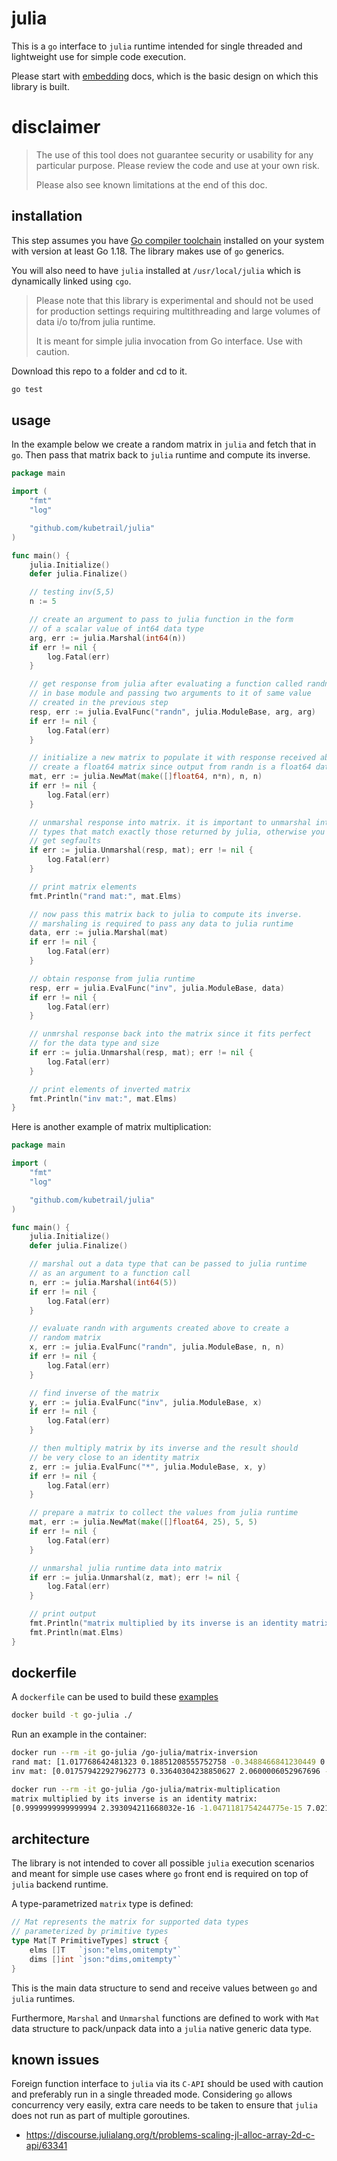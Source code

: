 # julia
This is a `go` interface to `julia` runtime intended for single threaded
and lightweight use for simple code execution.

Please start with [embedding](https://docs.julialang.org/en/v1/manual/embedding/)
docs, which is the basic design on which this library is built.

# disclaimer
> The use of this tool does not guarantee security or usability for any
> particular purpose. Please review the code and use at your own risk.
> 
> Please also see known limitations at the end of this doc.

## installation
This step assumes you have [Go compiler toolchain](https://go.dev/dl/)
installed on your system with version at least Go 1.18. The library
makes use of `go` generics.

You will also need to have `julia` installed at `/usr/local/julia` which
is dynamically linked using `cgo`.

> Please note that this library is experimental and should not be used for
> production settings requiring multithreading and large volumes of data i/o
> to/from julia runtime.
> 
> It is meant for simple julia invocation from Go interface. Use with caution.

Download this repo to a folder and cd to it.
```bash
go test
```

## usage
In the example below we create a random matrix in `julia` and fetch that in `go`.
Then pass that matrix back to `julia` runtime and compute its inverse.
```go
package main

import (
	"fmt"
	"log"

	"github.com/kubetrail/julia"
)

func main() {
	julia.Initialize()
	defer julia.Finalize()

	// testing inv(5,5)
	n := 5

	// create an argument to pass to julia function in the form
	// of a scalar value of int64 data type
	arg, err := julia.Marshal(int64(n))
	if err != nil {
		log.Fatal(err)
	}

	// get response from julia after evaluating a function called randn
	// in base module and passing two arguments to it of same value
	// created in the previous step
	resp, err := julia.EvalFunc("randn", julia.ModuleBase, arg, arg)
	if err != nil {
		log.Fatal(err)
	}

	// initialize a new matrix to populate it with response received above.
	// create a float64 matrix since output from randn is a float64 data type
	mat, err := julia.NewMat(make([]float64, n*n), n, n)
	if err != nil {
		log.Fatal(err)
	}

	// unmarshal response into matrix. it is important to unmarshal into
	// types that match exactly those returned by julia, otherwise you will
	// get segfaults
	if err := julia.Unmarshal(resp, mat); err != nil {
		log.Fatal(err)
	}

	// print matrix elements
	fmt.Println("rand mat:", mat.Elms)

	// now pass this matrix back to julia to compute its inverse.
	// marshaling is required to pass any data to julia runtime
	data, err := julia.Marshal(mat)
	if err != nil {
		log.Fatal(err)
	}

	// obtain response from julia runtime
	resp, err = julia.EvalFunc("inv", julia.ModuleBase, data)
	if err != nil {
		log.Fatal(err)
	}

	// unmrshal response back into the matrix since it fits perfect
	// for the data type and size
	if err := julia.Unmarshal(resp, mat); err != nil {
		log.Fatal(err)
	}

	// print elements of inverted matrix
	fmt.Println("inv mat:", mat.Elms)
}
```

Here is another example of matrix multiplication:
```go
package main

import (
	"fmt"
	"log"

	"github.com/kubetrail/julia"
)

func main() {
	julia.Initialize()
	defer julia.Finalize()

	// marshal out a data type that can be passed to julia runtime
	// as an argument to a function call
	n, err := julia.Marshal(int64(5))
	if err != nil {
		log.Fatal(err)
	}

	// evaluate randn with arguments created above to create a
	// random matrix
	x, err := julia.EvalFunc("randn", julia.ModuleBase, n, n)
	if err != nil {
		log.Fatal(err)
	}

	// find inverse of the matrix
	y, err := julia.EvalFunc("inv", julia.ModuleBase, x)
	if err != nil {
		log.Fatal(err)
	}

	// then multiply matrix by its inverse and the result should
	// be very close to an identity matrix
	z, err := julia.EvalFunc("*", julia.ModuleBase, x, y)
	if err != nil {
		log.Fatal(err)
	}

	// prepare a matrix to collect the values from julia runtime
	mat, err := julia.NewMat(make([]float64, 25), 5, 5)
	if err != nil {
		log.Fatal(err)
	}

	// unmarshal julia runtime data into matrix
	if err := julia.Unmarshal(z, mat); err != nil {
		log.Fatal(err)
	}

	// print output
	fmt.Println("matrix multiplied by its inverse is an identity matrix:")
	fmt.Println(mat.Elms)
}
```
## dockerfile
A `dockerfile` can be used to build these [examples](./examples)
```bash
docker build -t go-julia ./
```

Run an example in the container:
```bash
docker run --rm -it go-julia /go-julia/matrix-inversion
rand mat: [1.017768642481323 0.18851208555752758 -0.3488466841230449 0.4406143439802128 -0.9871042912008214 -2.3784718350906355 -1.8453603181415057 -0.09313474878433725 1.3359835582412696 -0.2341551927011799 0.7564688157590539 0.6625939970160911 1.7330849839849714 -1.0073081834684647 0.9176323073548744 -0.19748061907540335 1.0518872982633893 1.3556630206573586 -0.41537427531113674 1.8618622495593484 -0.08692220378171413 0.15844308568914403 1.961931713197817 -0.9674542403020966 0.6027724685356741]
inv mat: [0.017579422927962773 0.33640304238850627 2.0600006052967696 -0.4904229824862231 -1.4617453088048453 0.7276869478620276 -0.6639410803972795 -2.6019577734205965 1.0419842754172768 1.676332344686367 0.6160516767647928 0.20485388151853834 -0.06754593530676123 0.20961519218300062 0.5437915468222431 0.9668365082102905 0.510424584895026 0.3884752124354898 0.557668509045042 -0.5323606068080747 -0.642116529077303 0.3754996808917087 1.8243608863358483 -0.13181720095132604 -1.6168253384478684]
```

```bash
docker run --rm -it go-julia /go-julia/matrix-multiplication
matrix multiplied by its inverse is an identity matrix:
[0.9999999999999994 2.393094211668032e-16 -1.0471181754244775e-15 7.021075814654354e-16 3.076390399372395e-16 8.757211127093011e-17 0.9999999999999989 2.7294181293716953e-16 3.5320707519199396e-16 -3.2696702378511e-16 1.7145691212372143e-16 5.635048558235537e-17 1 -1.706945437414341e-16 -2.3262142907258317e-17 9.85627416443657e-17 -3.884989330059967e-16 2.2894671093460267e-16 0.9999999999999999 -3.7378253110592907e-16 -1.1418060527744768e-16 9.42406854610802e-16 -2.2780738535360076e-16 -8.110240689058509e-16 1.0000000000000002]
```

## architecture
The library is not intended to cover all possible `julia` execution scenarios and meant for 
simple use cases where `go` front end is required on top of `julia` backend runtime.

A type-parametrized `matrix` type is defined:
```go
// Mat represents the matrix for supported data types
// parameterized by primitive types
type Mat[T PrimitiveTypes] struct {
	elms []T   `json:"elms,omitempty"`
	dims []int `json:"dims,omitempty"`
}
```

This is the main data structure to send and receive values between `go` and `julia` runtimes.

Furthermore, `Marshal` and `Unmarshal` functions are defined to work with `Mat` data
structure to pack/unpack data into a `julia` native generic data type.

## known issues
Foreign function interface to `julia` via its `C-API` should be used with
caution and preferably run in a single threaded mode. Considering `go` allows
concurrency very easily, extra care needs to be taken to ensure that `julia`
does not run as part of multiple goroutines.

* https://discourse.julialang.org/t/problems-scaling-jl-alloc-array-2d-c-api/63341
